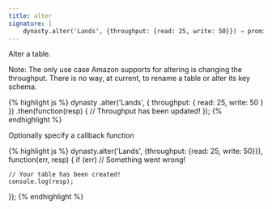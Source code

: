 ```yaml
---
title: alter
signature: |
    dynasty.alter('Lands', {throughput: {read: 25, write: 50}}) ⇒ promise
---
```


Alter a table.

Note: The only use case Amazon supports for altering is changing the throughput.
There is no way, at current, to rename a table or alter its key schema.

{% highlight js %}
dynasty
    .alter('Lands', { throughput: { read: 25, write: 50 } })
    .then(function(resp) {
        // Throughput has been updated!
    });
{% endhighlight %}

Optionally specify a callback function

{% highlight js %}
dynasty.alter('Lands', {throughput: {read: 25, write: 50}}), function(err, resp) {
    if (err) // Something went wrong!
    
    // Your table has been created!
    console.log(resp);
});
{% endhighlight %}
